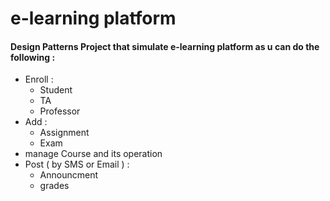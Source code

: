 # e-learning platform
#### Design Patterns Project that simulate e-learning platform as u can do the following : ####
  - Enroll : 
    - Student
    - TA
    - Professor
  - Add : 
    - Assignment
    - Exam
  - manage Course and its operation
  - Post ( by SMS or Email ) :
    - Announcment
    - grades

